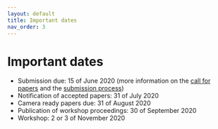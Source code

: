 ```yaml
---
layout: default
title: Important dates
nav_order: 3
---
```


# Important dates
* Submission due: 15 of June 2020 (more information on the [call for papers](./cfp) and the [submission process](./submission))
* Notification of accepted papers: 31 of July 2020
* Camera ready papers due: 31 of August 2020
* Publication of workshop proceedings: 30 of September 2020
* Workshop: 2 or 3 of November 2020